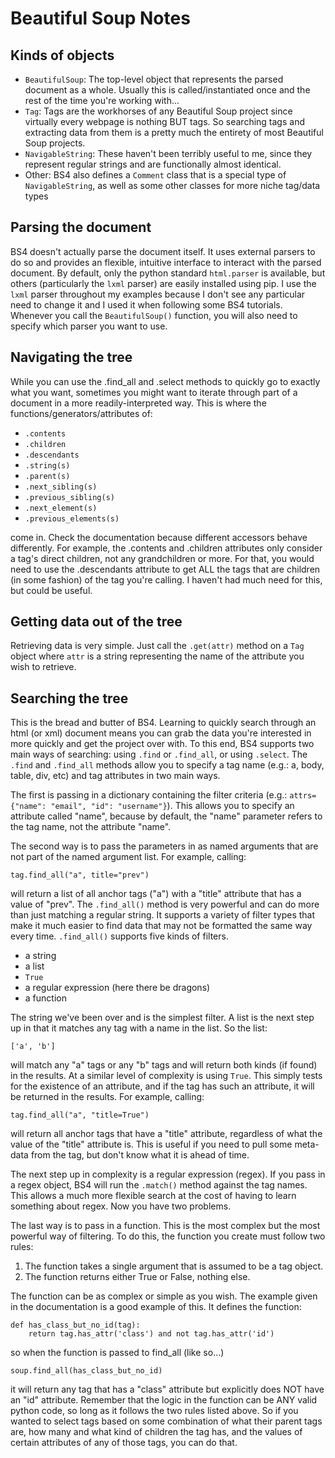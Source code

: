 Beautiful Soup Notes
=============================================================
## Kinds of objects
- ```BeautifulSoup```: The top-level object that represents the parsed document as a whole. Usually this is called/instantiated once and the rest of the time you're working with...
- ```Tag```: Tags are the workhorses of any Beautiful Soup project since virtually every webpage is nothing BUT tags. So searching tags and extracting data from them is a pretty much the entirety of most Beautiful Soup projects.
- ```NavigableString```: These haven't been terribly useful to me, since they represent regular strings and are functionally almost identical.
- Other: BS4 also defines a ```Comment``` class that is a special type of ```NavigableString```, as well as some other classes for more niche tag/data types

		
## Parsing the document
BS4 doesn't actually parse the document itself. It uses external parsers to do so and provides an flexible, intuitive interface to interact with the parsed document. By default, only the python standard ```html.parser``` is available, but others (particularly the ```lxml``` parser) are easily installed using pip. I use the ```lxml``` parser throughout my examples because I don't see any particular need to change it and I used it when following some BS4 tutorials. Whenever you call the ```BeautifulSoup()``` function, you will also need to specify which parser you want to use.
	
## Navigating the tree
While you can use the .find_all and .select methods to quickly go to exactly what you want, sometimes you might want to iterate through part of a document in a more readily-interpreted way. This is where the functions/generators/attributes of:
- ```.contents```
- ```.children```
- ```.descendants```
- ```.string(s)```
- ```.parent(s)```
- ```.next_sibling(s)```
- ```.previous_sibling(s)```
- ```.next_element(s)```
- ```.previous_elements(s)```

come in. Check the documentation because different accessors behave differently. For example, the .contents and .children attributes only consider a tag's direct children, not any grandchildren or more. For that, you would need to use the .descendants attribute to get ALL the tags that are children (in some fashion) of the tag you're calling. I haven't had much need for this, but could be useful.

## Getting data out of the tree
Retrieving data is very simple. Just call the ```.get(attr)``` method on a ```Tag``` object where ```attr``` is a string representing the name of the attribute you wish to retrieve.

## Searching the tree
This is the bread and butter of BS4. Learning to quickly search through an html (or xml) document means you can grab the data you're interested in more quickly and get the project over with. To this end, BS4 supports two main ways of searching: using ```.find``` or ```.find_all```, or using ```.select```. The ```.find``` and ```.find_all``` methods allow you to specify a tag name (e.g.: a, body, table, div, etc) and tag attributes in two main ways. 

The first is passing in a dictionary containing the filter criteria (e.g.: ```attrs={"name": "email", "id": "username"}```). This allows you to specify an attribute called "name", because by default, the "name" parameter refers to the tag name, not the attribute "name".

The second way is to pass the parameters in as named arguments that are not part of the named argument list. For example, calling:

```tag.find_all("a", title="prev")```

will return a list of all anchor tags ("a") with a "title" attribute that has a value of "prev". 
The ```.find_all()``` method is very powerful and can do more than just matching a regular string. It supports a variety of filter types that make it much easier to find data that may not be formatted the same way every time. ```.find_all()``` supports five kinds of filters.
- a string
- a list
- ```True```
- a regular expression (here there be dragons)
- a function

The string we've been over and is the simplest filter. A list is the next step up in that it matches any tag with a name in the list. So the list:

```['a', 'b']```

will match any "a" tags or any "b" tags and will return both kinds (if found) in the results. At a similar level of complexity is using ```True```. This simply tests for the existence of an attribute, and if the tag has such an attribute, it will be returned in the results. For example, calling:

```tag.find_all("a", "title=True")```

will return all anchor tags that have a "title" attribute, regardless of what the value of the "title" attribute is. This is useful if you need to pull some meta-data from the tag, but don't know what it is ahead of time.

The next step up in complexity is a regular expression (regex). If you pass in a regex object, BS4 will run the ```.match()``` method against the tag names. This allows a much more flexible search at the cost of having to learn something about regex. Now you have two problems. 

The last way is to pass in a function. This is the most complex but the most powerful way of filtering. To do this, the function you create must follow two rules:
1) The function takes a single argument that is assumed to be a tag object.
2) The function returns either True or False, nothing else.

The function can be as complex or simple as you wish. The example given in the documentation is a good example of this. It defines the function:
```
def has_class_but_no_id(tag):
    return tag.has_attr('class') and not tag.has_attr('id')
```

so when the function is passed to find_all (like so...)

```soup.find_all(has_class_but_no_id)```

it will return any tag that has a "class" attribute but explicitly does NOT have an "id" attribute. Remember that the logic in the function can be ANY valid python code, so long as it follows the two rules listed above. So if you wanted to select tags based on some combination of what their parent tags are, how many and what kind of children the tag has, and the values of certain attributes of any of those tags, you can do that.